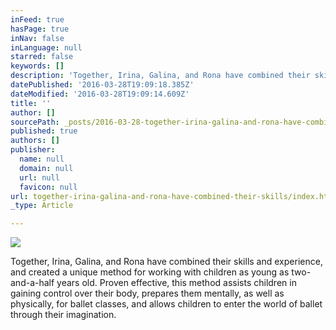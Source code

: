 ```yaml
---
inFeed: true
hasPage: true
inNav: false
inLanguage: null
starred: false
keywords: []
description: 'Together, Irina, Galina, and Rona have combined their skills and experience, and created a unique method for working with children as young as two-and-a-half years old. Proven effective, this method assists children in gaining control over their body, prepares them mentally, as well as physically, for ballet classes, and allows children to enter the world of ballet through their imagination.'
datePublished: '2016-03-28T19:09:18.385Z'
dateModified: '2016-03-28T19:09:14.609Z'
title: ''
author: []
sourcePath: _posts/2016-03-28-together-irina-galina-and-rona-have-combined-their-skills.md
published: true
authors: []
publisher:
  name: null
  domain: null
  url: null
  favicon: null
url: together-irina-galina-and-rona-have-combined-their-skills/index.html
_type: Article

---
```

![](https://the-grid-user-content.s3-us-west-2.amazonaws.com/86f48e3e-3cc9-4dac-8672-6a4bd7e77616.jpg)

Together, Irina, Galina, and Rona have combined their skills and experience, and created a unique method for working with children as young as two-and-a-half years old. Proven effective, this method assists children in gaining control over their body, prepares them mentally, as well as physically, for ballet classes, and allows children to enter the world of ballet through their imagination.
